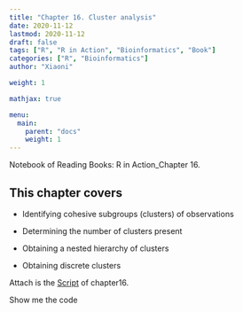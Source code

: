 ```yaml
---
title: "Chapter 16. Cluster analysis"
date: 2020-11-12
lastmod: 2020-11-12
draft: false
tags: ["R", "R in Action", "Bioinformatics", "Book"]
categories: ["R", "Bioinformatics"]
author: "Xiaoni"

weight: 1

mathjax: true

menu:
  main:
    parent: "docs"
    weight: 1
---
```


Notebook of Reading Books: R in Action_Chapter 16.

<!--more-->

## This chapter covers

- Identifying cohesive subgroups (clusters) of observations

- Determining the number of clusters present

- Obtaining a nested hierarchy of clusters

- Obtaining discrete clusters

Attach is the [Script](chapter16.R) of chapter16.

Show me the code <i class="far fa-hand-pointer"></i>

```r

```
